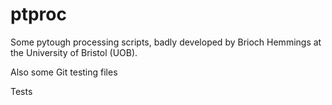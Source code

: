 # ptproc
Some pytough processing scripts, badly developed by Brioch Hemmings at the University of Bristol (UOB). 

Also some Git testing files

Tests
